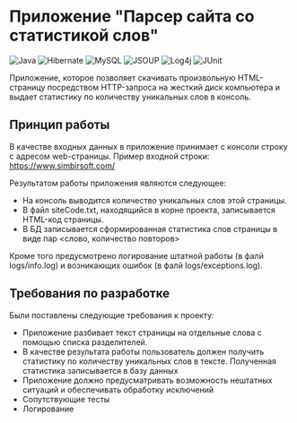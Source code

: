 # Приложение "Парсер сайта со статистикой слов"

![Java](https://img.shields.io/badge/-Java-0a0a0a?style=for-the-badge&logo=Java)
![Hibernate](https://img.shields.io/badge/-Hibernate-0a0a0a?style=for-the-badge&logo=Hibernate)
![MySQL](https://img.shields.io/badge/-MySQL-0a0a0a?style=for-the-badge&logo=MySQL)
![JSOUP](https://img.shields.io/badge/-JSOUP-0a0a0a?style=for-the-badge&logo=JSOUP)
![Log4j](https://img.shields.io/badge/-Log4j-0a0a0a?style=for-the-badge&logo=Log4j)
![JUnit](https://img.shields.io/badge/-JUnit-0a0a0a?style=for-the-badge&logo=JUnit5)

Приложение, которое позволяет скачивать произвольную HTML-страницу
посредством HTTP-запроса на жесткий диск компьютера и выдает статистику по
количеству уникальных слов в консоль.

## Принцип работы
В качестве входных данных в приложение принимает с консоли строку с адресом
web-страницы. Пример входной строки: https://www.simbirsoft.com/

Результатом работы приложения являются следующее:
- На консоль выводится количество уникальных слов этой страницы.
- В файл siteCode.txt, находящийся в корне проекта, записывается HTML-код страницы.
- В БД записывается сформированная статистика слов страницы в виде пар <слово, количество повторов>

Кроме того предусмотрено логирование штатной работы (в фалй logs/info.log) 
и возникающих ошибок (в фалй logs/exceptions.log).

## Требования по разработке
Были поставлены следующие требования к проекту:
- Приложение разбивает текст страницы на отдельные слова с помощью
списка разделителей. 
- В качестве результата работы пользователь должен получить статистику по
количеству уникальных слов в тексте. Полученная статистика записывается в базу данных
- Приложение должно предусматривать возможность нештатных ситуаций и
обеспечивать обработку исключений
- Сопутствующие тесты
- Логирование